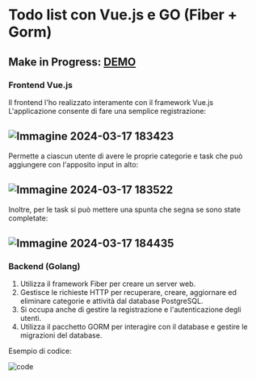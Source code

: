 # Todo list con Vue.js e GO (Fiber + Gorm)
## Make in Progress: [DEMO](https://sf4nu.github.io/todo-vue-go/)

### Frontend Vue.js

Il frontend l'ho realizzato interamente con il framework Vue.js 
L'applicazione consente di fare una semplice registrazione:

![Immagine 2024-03-17 183423](https://github.com/SF4NU/todo-vue-go/assets/129513838/7991965c-07f9-4b00-8523-1a5ab2355cff)
---
Permette a ciascun utente di avere le proprie categorie e task che può aggiungere con l'apposito input in alto:

![Immagine 2024-03-17 183522](https://github.com/SF4NU/todo-vue-go/assets/129513838/3a95ecd3-b1fb-4e69-9893-eda39a3fe4c5)
---
Inoltre, per le task si può mettere una spunta che segna se sono state completate: 

![Immagine 2024-03-17 184435](https://github.com/SF4NU/todo-vue-go/assets/129513838/44dbfe34-df58-4620-a5c0-c8010d084860)
---

### Backend (Golang)
1. Utilizza il framework Fiber per creare un server web.
2. Gestisce le richieste HTTP per recuperare, creare, aggiornare ed eliminare categorie e attività dal database PostgreSQL.
3. Si occupa anche di gestire la registrazione e l'autenticazione degli utenti.
4. Utilizza il pacchetto GORM per interagire con il database e gestire le migrazioni del database.
   
Esempio di codice:
   
![code](https://github.com/SF4NU/todo-vue-go/assets/129513838/67d45668-135e-4b2a-9114-8e40d9f69f31)

